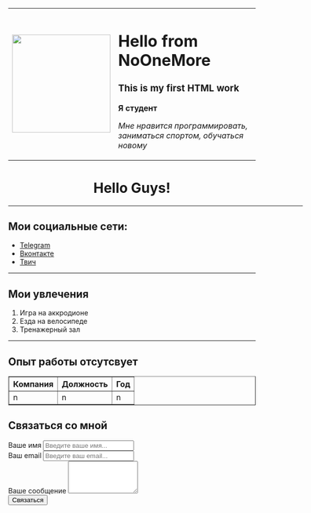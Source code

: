 <html>
  <head>
    <title>first work</title>
    <meta charset="UTF-8">
  </head> 
 <body>
   
<table cellspacing="10">
  <tr>
    <td>
      <img  align="center" src="https://avatars.dzeninfra.ru/get-zen_doc/1528313/pub_5a771e20a867311bced41f70_5e30322af1e39f246476bc3b/scale_1200" width="200">
    </td>
    <td>
      <h1> Hello from NoOneMore</h1>
      <h3> This is my first HTML work</h3>
<p><strong>Я студент</strong></p>
      <p><i>Мне нравится программировать, заниматься спортом, обучаться новому</i></p>
    </td>
  </tr>
</table>
   
   <h1 align=center>Hello Guys!</h1>
<hr color=gray size="5" noshade width=600>
<!-- <h2><br> to hide this use ctrl+/ </h2> -->
<h2>Мои социальные сети:</h2>
<ul>
  <li><a href="https://t.me/No1One1More" target="_blank">Telegram</a></li>
  <li><a href="https://vk.com/1no_one_more1" target="_blank">Вконтакте</a></li>
  <li><a href="https://www.twitch.tv/1no_one_more1" target="_blank">Твич</a></li>
  </ul>
   <hr>
<h2>Мои увлечения</h2>
<ol>
  <li>Игра на аккродионе</li>
  <Li>Езда на велосипеде</Li>
  <li>Тренажерный зал</li>
</ol>
   <hr>
<h2>Опыт работы отсутсвует</h2>
 <table border="1"> 
  <tr>
   <th>Компания</th>
   <th>Должность</th>
   <th>Год</th>
  </tr>
   <tr>
     <td>n</td>
     <td>n</td>
     <td>n</td>
   </tr>
   </table>
   <h2>Связаться со мной</h2>
   <form action="/">
     <label for="name">Ваше имя</label>
     <input type="text" id="name" placeholder="Введите ваше имя...">
     <br>
     <label for="email">Ваш email</label>
     <input type="text" id="email" placeholder="Введите ваш email...">
     <br>
      <label for="text">Ваше сообщение</label>
     <textarea id="text" rows="4" cols="15"></textarea>
     <br>
     <input type="submit" value="Связаться">
   </form>
 </body>
</html>

